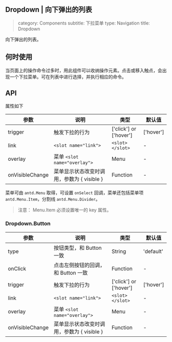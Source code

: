 Dropdown | 向下弹出的列表
---
> category: Components
  subtitle: 下拉菜单
  type: Navigation
  title: Dropdown

向下弹出的列表。

## 何时使用

当页面上的操作命令过多时，用此组件可以收纳操作元素。点击或移入触点，会出现一个下拉菜单。可在列表中进行选择，并执行相应的命令。
<dropdown-demo></dropdown-demo>

## API

属性如下

| 参数        | 说明             | 类型               | 默认值       |
|-------------|------------------|--------------------|--------------|
| trigger     | 触发下拉的行为   | ['click'] or ['hover'] | ['hover']        |
| link        | `<slot name="link">` | `<slot></slot>` | -|
| overlay        | 菜单 `<slot name="overlay">` | <router-link to="/menu">Menu</router-link>| -|
| onVisibleChange  | 菜单显示状态改变时调用，参数为 { visible } | Function | - |

菜单可由 `antd.Menu` 取得，可设置 `onSelect` 回调，菜单还包括菜单项 `antd.Menu.Item`，分割线 `antd.Menu.Divider`。

> 注意： Menu.Item 必须设置唯一的 key 属性。

### Dropdown.Button

| 参数        | 说明             | 类型               | 默认值       |
|-------------|------------------|--------------------|--------------|
| type        | 按钮类型，和 <router-link to="/button">Button</router-link> 一致 | String | 'default' |
| onClick     | 点击左侧按钮的回调，和 <router-link to="/button">Button</router-link> 一致 | Function   | - |
| trigger     | 触发下拉的行为   | ['click'] or ['hover'] | ['hover']        |
| link        | `<slot name="link">` | `<slot></slot>` | -|
| overlay        | 菜单 `<slot name="overlay">` | <router-link to="/menu">Menu</router-link>| -|
| onVisibleChange  | 菜单显示状态改变时调用，参数为 { visible } | Function | - |

<script>
import DropdownDemo from 'abscomp/dropdown/demo/index'
export default {
  components: { DropdownDemo }
}
</script>